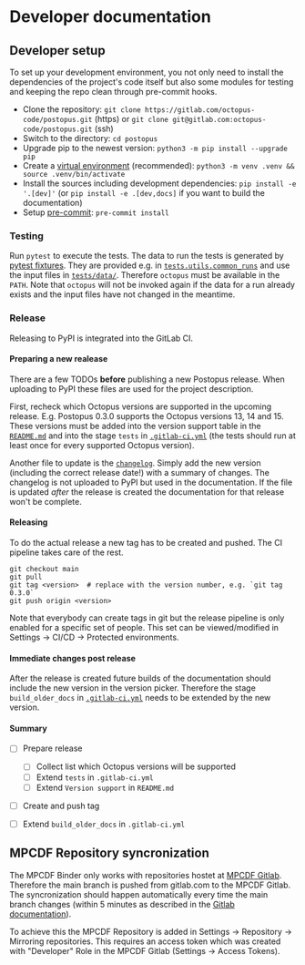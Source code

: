 # Developer documentation

## Developer setup
To set up your development environment, you not only need to install the dependencies of the project's code itself but also some modules for testing and keeping the repo clean through pre-commit hooks.

- Clone the repository: `git clone https://gitlab.com/octopus-code/postopus.git` (https) or `git clone git@gitlab.com:octopus-code/postopus.git` (ssh)
- Switch to the directory: `cd postopus`
- Upgrade pip to the newest version: `python3 -m pip install --upgrade pip`
- Create a [virtual environment](https://docs.python.org/3/library/venv.html) (recommended): `python3 -m venv .venv && source .venv/bin/activate`
- Install the sources including development dependencies: `pip install -e '.[dev]'` (or `pip install -e .[dev,docs]` if you want to build the documentation)
- Setup [pre-commit](https://pre-commit.com/): `pre-commit install`


### Testing
Run `pytest` to execute the tests. The data to run the tests is generated by [pytest fixtures](https://docs.pytest.org/en/6.2.x/fixture.html#what-fixtures-are).
They are provided e.g. in [`tests.utils.common_runs`](tests/utils/common_runs.py) and use the input files in [`tests/data/`](tests/data/). Therefore `octopus` must be available in the `PATH`.
Note that `octopus` will not be invoked again if the data for a run already exists and the input files have not changed in the meantime.

### Release
Releasing to PyPI is integrated into the GitLab CI.

#### Preparing a new realease
There are a few TODOs **before** publishing a new Postopus release. When uploading to PyPI these files are used for the project description.

First, recheck which Octopus versions are supported in the upcoming release. E.g. Postopus 0.3.0 supports the Octopus versions 13, 14 and 15.
These versions must be added into the version support table in the [`README.md`](README.md) and into the stage `tests` in [`.gitlab-ci.yml`](.gitlab-ci.yml) (the tests should run at least once for every supported Octopus version).

Another file to update is the [`changelog`](CHANGELOG.rst). Simply add the new version (including the correct release date!) with a summary of changes.
The changelog is not uploaded to PyPI but used in the documentation. If the file is updated *after* the release is created the documentation for that release won't be complete.

#### Releasing
To do the actual release a new tag has to be created and pushed. The CI pipeline takes care of the rest.
```
git checkout main
git pull
git tag <version>  # replace with the version number, e.g. `git tag 0.3.0`
git push origin <version>
```

Note that everybody can create tags in git but the release pipeline is only enabled for a specific set of people.
This set can be viewed/modified in Settings -> CI/CD -> Protected environments.

#### Immediate changes post release
After the release is created future builds of the documentation should include the new version in the version picker.
Therefore the stage `build_older_docs` in [`.gitlab-ci.yml`](.gitlab-ci.yml) needs to be extended by the new version.

#### Summary
- [ ] Prepare release
    - [ ] Collect list which Octopus versions will be supported
    - [ ] Extend `tests` in `.gitlab-ci.yml`
    - [ ] Extend `Version support` in `README.md`
- [ ] Create and push tag
- [ ] Extend `build_older_docs` in `.gitlab-ci.yml`


## MPCDF Repository syncronization
The MPCDF Binder only works with repositories hostet at
[MPCDF Gitlab](https://gitlab.mpcdf.mpg.de/).
Therefore the main branch is pushed from gitlab.com to the MPCDF Gitlab.
The syncronization should happen automatically every time the main branch changes (within 5 minutes as described in the [Gitlab documentation](https://docs.gitlab.com/ee/user/project/repository/mirror/push.html)).


To achieve this the MPCDF Repository is added in Settings -> Repository -> Mirroring repositories.
This requires an access token which was created with "Developer" Role in the MPCDF Gitlab (Settings -> Access Tokens).
